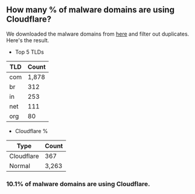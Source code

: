 ## How many % of malware domains are using Cloudflare?


We downloaded the malware domains from [here](https://urlhaus.abuse.ch) and filter out duplicates.
Here's the result.


[//]: # (start replacement)


- Top 5 TLDs

| TLD | Count |
| --- | --- |
| com | 1,878 |
| br | 312 |
| in | 253 |
| net | 111 |
| org | 80 |


- Cloudflare %

| Type | Count |
| --- | --- |
| Cloudflare | 367 |
| Normal | 3,263 |


### 10.1% of malware domains are using Cloudflare.